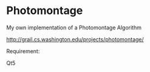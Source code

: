 # Photomontage
My own implementation of a Photomontage Algorithm

http://grail.cs.washington.edu/projects/photomontage/


Requirement:

Qt5
